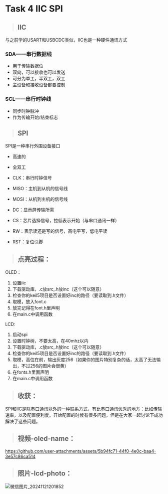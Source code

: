 # Task 4 IIC SPI

> ## IIC

 与之前学的USART和USBCDC类似，IIC也是一种硬件通讯方式

### SDA——串行数据线

- 用于传输数据位
- 双向，可以接收也可以发送
- 可分为单工，半双工，双工
- 主设备和接收设备都要控制

### SCL——串行时钟线

- 同步时钟脉冲
- 作为传输开始/结束标志

> ## SPI

SPI是一种串行外围设备接口

- 高速的
- 全双工

- CLK：串行时钟信号
- MISO：主机到从机的信号线
- MOSI：从机到主机的信号线
- DC：显示屏传输所需
- CS：芯片选择信号，拉低表示开始（与串口通讯一样）
- RW：表示读还是写的信号，高电平写，低电平读
- RST：复位引脚

> ## 点亮过程：

OLED：

1. 设置iic
2. 下载驱动库，.c放src,.h放inc（这个可以随意）
3. 检查你的keil5项目是否设置好inc的路径（要读取到.h文件）
4. 取模，放入font.c
5. 放完记得在font.h里声明
6. 在main.c中调用函数

LCD:

1. 启动spi
2. 设置时钟树，不要太高，在40mhz以内
3. 下载驱动库，.c放src,.h放inc（这个可以随意）
4. 检查你的keil5项目是否设置好inc的路径（要读取到.h文件）
5. 取模，高位在前，输出灰度256（如果你的图片特别复杂的话，太高了无法输出，不过256的图片会很黄）
6. 在fonts.h里面声明
7. 在main.c中调用函数

> ## 收获：

SPI和IIC是除串口通讯以外的一种联系方式，有比串口通讯优秀的地方：比如传输速率，以及配置便利度。开始配置的时候有很多问题，但是在大家一起讨论下成功解决了这些问题。

> ## 视频-oled-name：


https://github.com/user-attachments/assets/5b94fc71-44f0-4e0c-baa4-3e57c86ca514

> ## 照片-lcd-photo：

![微信图片_20241121201852](https://github.com/user-attachments/assets/ae30fb60-e239-463d-a5cc-a2e48d60e3ad)



